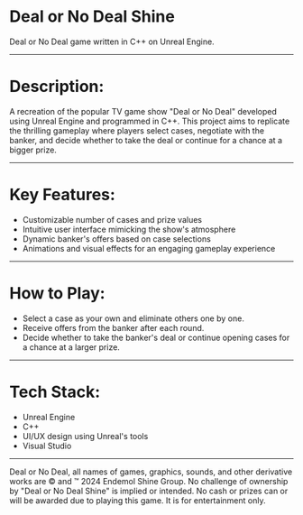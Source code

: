 # Deal or No Deal Shine
Deal or No Deal game written in C++ on Unreal Engine.

-----------------------------------------------------

# Description:

A recreation of the popular TV game show "Deal or No Deal" developed using Unreal Engine and programmed in C++. This project aims to replicate the thrilling gameplay where players select cases, negotiate with the banker, and decide whether to take the deal or continue for a chance at a bigger prize.

-----------------------------------------------------

# Key Features:

- Customizable number of cases and prize values
- Intuitive user interface mimicking the show's atmosphere
- Dynamic banker's offers based on case selections
- Animations and visual effects for an engaging gameplay experience

-----------------------------------------------------

# How to Play:

- Select a case as your own and eliminate others one by one.
- Receive offers from the banker after each round.
- Decide whether to take the banker's deal or continue opening cases for a chance at a larger prize.

-----------------------------------------------------

# Tech Stack:

- Unreal Engine
- C++
- UI/UX design using Unreal's tools
- Visual Studio

-----------------------------------------------------

Deal or No Deal, all names of games, graphics, sounds, and other derivative works are © and ™ 2024
Endemol Shine Group. No challenge of ownership by "Deal or No Deal Shine" is implied or intended. No cash
or prizes can or will be awarded due to playing this game. It is for entertainment only.



